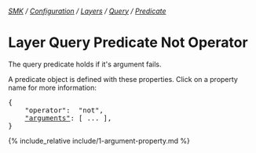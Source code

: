 ###### [SMK](../../../..) / [Configuration](../../..) / [Layers](../..) / [Query](..) / [Predicate](.)

# Layer Query Predicate Not Operator

The query predicate holds if it's argument fails.

A predicate object is defined with these properties.
Click on a property name for more information:
<pre>
{
    "operator":  "not",
    <a href="#arguments-property"   >"arguments"</a>: [ ... ],
}
</pre>

{% include_relative include/1-argument-property.md %}
